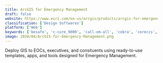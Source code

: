 ```yaml
---
title: ArcGIS for Emergency Management
draft: false 
website: https://www.esri.com/en-us/arcgis/products/arcgis-for-emergency-management
classification: ['Design Softwares']
platform: ['Web']
keywords: ['besafe', 'c-cure_9000', 'call-em-all', 'cobra', 'coreccs', 'disasterlan', 'emergency_reporting', 'honeywell_instant_alert', 'mass_notification', 'omnigo', 'opscenter', 'rave_alert', 'redflag', 'snapcomms', 'webeoc', 'whosonlocation', 'eteam', 'esri_emergency_management_operations']
image: 2020/04/ArcGIS-for-Emergency-Management.png
---
```

Deploy GIS to EOCs, executives, and consituents using ready-to-use templates, apps, and tools designed for Emergency Management.